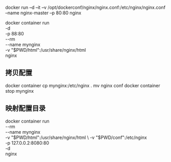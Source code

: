 docker run –d –it –v /opt/dockerconf/nginx/nginx.conf:/etc/nginx/nginx.conf –name nginx-master –p 80:80 nginx

docker container run \
  -d \
  -p 88:80 \
  --rm \
  --name mynginx \
  -v "$PWD/html":/usr/share/nginx/html \
  nginx
  
## 拷贝配置
docker container cp mynginx:/etc/nginx .
mv nginx conf
docker container stop mynginx

## 映射配置目录
docker container run \
  --rm \
  --name mynginx \
  -v "$PWD/html":/usr/share/nginx/html \
  -v "$PWD/conf":/etc/nginx \
  -p 127.0.0.2:8080:80 \
  -d \
  nginx